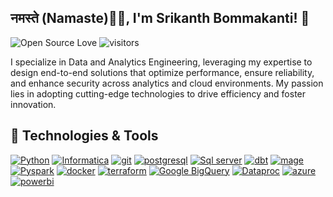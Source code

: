 ## <h2>नमस्ते (Namaste)🙏🏻, I'm Srikanth Bommakanti! 👋</h2>

![Open Source Love](https://badges.frapsoft.com/os/v1/open-source.svg?v=102) ![visitors](https://visitor-badge.laobi.icu/badge?page_id=srikanthbommakanti)

I specialize in Data and Analytics Engineering, leveraging my expertise to design end-to-end solutions that optimize performance, ensure reliability, and enhance security across analytics and cloud environments. My passion lies in adopting cutting-edge technologies to drive efficiency and foster innovation.

## 🔧 Technologies & Tools
<a href='https://github.com/srikanthbommakanti' target="_blank"><img alt='Python' src='https://img.shields.io/badge/Python-100000?style=for-the-badge&logo=Python&logoColor=white&labelColor=black&color=black'/></a> <a href='https://github.com/srikanthbommakanti' target="_blank"><img alt='Informatica' src='https://img.shields.io/badge/Informatica-100000?style=for-the-badge&logo=github&logoColor=EDE9E9&labelColor=020202&color=black'/></a>  <a href='https://github.com/srikanthbommakanti' target="_blank"><img alt='git' src='https://img.shields.io/badge/Git-100000?style=for-the-badge&logo=git&logoColor=EDE9E9&labelColor=020202&color=black'/></a>   <a href='https://github.com/srikanthbommakanti' target="_blank"><img alt='postgresql' src='https://img.shields.io/badge/Postgresql-100000?style=for-the-badge&logo=postgresql&logoColor=EDE9E9&labelColor=020202&color=black'/></a>  <a href='https://github.com/srikanthbommakanti' target="_blank"><img alt='Sql server' src='https://img.shields.io/badge/Sql server-100000?style=for-the-badge&logo=mysql&logoColor=EDE9E9&labelColor=020202&color=black'/></a>  <a href='https://github.com/srikanthbommakanti' target="_blank"><img alt='dbt' src='https://img.shields.io/badge/Dbt-100000?style=for-the-badge&logo=dbt&logoColor=EDE9E9&labelColor=020202&color=black'/></a>  <a href='https://github.com/srikanthbommakanti' target="_blank"><img alt='mage' src='https://img.shields.io/badge/mage-100000?style=for-the-badge&logo=apache mage&logoColor=EDE9E9&labelColor=020202&color=black'/></a>  <a href='https://github.com/srikanthbommakanti' target="_blank"><img alt='Pyspark' src='https://img.shields.io/badge/Pyspark-100000?style=for-the-badge&logo=Pyspark &logoColor=EDE9E9&labelColor=020202&color=black'/></a>  <a href='https://github.com/srikanthbommakanti' target="_blank"><img alt='docker' src='https://img.shields.io/badge/docker-100000?style=for-the-badge&logo=docker&logoColor=EDE9E9&labelColor=020202&color=black'/></a>  <a href='https://github.com/srikanthbommakanti' target="_blank"><img alt='terraform' src='https://img.shields.io/badge/terraform-100000?style=for-the-badge&logo=terraform&logoColor=EDE9E9&labelColor=020202&color=black'/></a>  <a href=
'https://github.com/srikanthbommakanti' target="_blank"><img alt='Google BigQuery' src='https://img.shields.io/badge/Google BigQuery-100000?style=for-the-badge&logo=Google BigQuery &logoColor=EDE9E9&labelColor=020202&color=black'/></a> <a href=
'https://github.com/srikanthbommakanti' target="_blank"><img alt='Dataproc' src='https://img.shields.io/badge/Dataproc-100000?style=for-the-badge&logo=Google &logoColor=EDE9E9&labelColor=020202&color=black'/></a>   <a href='https://github.com/srikanthbommakanti' target="_blank"><img alt='azure' src='https://img.shields.io/badge/azure-100000?style=for-the-badge&logo=microsoft&logoColor=EDE9E9&labelColor=020202&color=black'/></a>  <a href='https://github.com/srikanthbommakanti' target="_blank"><img alt='powerbi' src='https://img.shields.io/badge/powerbi-100000?style=for-the-badge&logo=powerbi&logoColor=EDE9E9&labelColor=020202&color=black'/></a>  


